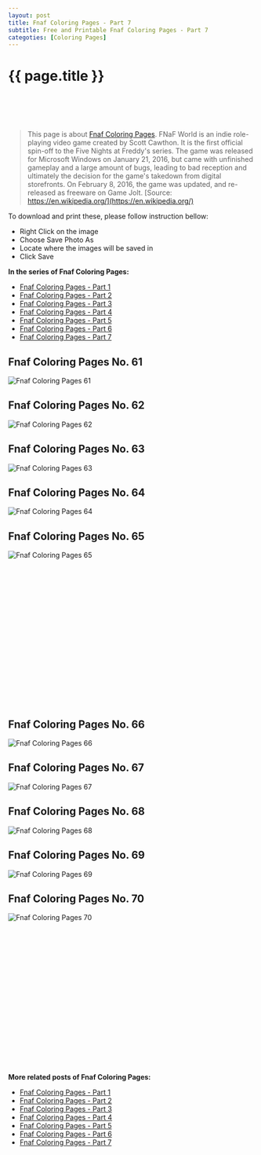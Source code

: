 ```yaml
---
layout: post
title: Fnaf Coloring Pages - Part 7
subtitle: Free and Printable Fnaf Coloring Pages - Part 7
categoties: [Coloring Pages]
---
```

{{ page.title }}
================
<script async src="//pagead2.googlesyndication.com/pagead/js/adsbygoogle.js"></script><!-- UnderTitleAds --> <ins class="adsbygoogle" style="display:inline-block;width:468px;height:60px" data-ad-client="ca-pub-6753140515841889" data-ad-slot="4010138290"></ins><script> (adsbygoogle = window.adsbygoogle || []).push({}); </script>

> This page is about [Fnaf Coloring Pages](https://freecoloringpages.github.io/). FNaF World is an indie role-playing video game created by Scott Cawthon. It is the first official spin-off to the Five Nights at Freddy's series. The game was released for Microsoft Windows on January 21, 2016, but came with unfinished gameplay and a large amount of bugs, leading to bad reception and ultimately the decision for the game's takedown from digital storefronts. On February 8, 2016, the game was updated, and re-released as freeware on Game Jolt. [Source: https://en.wikipedia.org/](https://en.wikipedia.org/)

To download and print these, please follow instruction bellow:
* Right Click on the image 
* Choose Save Photo As 
* Locate where the images will be saved in 
* Click Save

**In the series of Fnaf Coloring Pages:**

* [Fnaf Coloring Pages - Part 1](https://freecoloringpages.github.io/2017/12/04/Fnaf-Coloring-Pages-part-1.html)
* [Fnaf Coloring Pages - Part 2](https://freecoloringpages.github.io/2017/12/04/Fnaf-Coloring-Pages-part-2.html)
* [Fnaf Coloring Pages - Part 3](https://freecoloringpages.github.io/2017/12/04/Fnaf-Coloring-Pages-part-3.html)
* [Fnaf Coloring Pages - Part 4](https://freecoloringpages.github.io/2017/12/04/Fnaf-Coloring-Pages-part-4.html)
* [Fnaf Coloring Pages - Part 5](https://freecoloringpages.github.io/2017/12/04/Fnaf-Coloring-Pages-part-5.html)
* [Fnaf Coloring Pages - Part 6](https://freecoloringpages.github.io/2017/12/04/Fnaf-Coloring-Pages-part-6.html)
* [Fnaf Coloring Pages - Part 7](https://freecoloringpages.github.io/2017/12/04/Fnaf-Coloring-Pages-part-7.html)

## Fnaf Coloring Pages No. 61
![Fnaf Coloring Pages 61](https://freecoloringpages.github.io/img3/Fnaf-Coloring-Pages%20(61).jpg "Fnaf Coloring Pages 61")

## Fnaf Coloring Pages No. 62
![Fnaf Coloring Pages 62](https://freecoloringpages.github.io/img3/Fnaf-Coloring-Pages%20(62).jpg "Fnaf Coloring Pages 62")

## Fnaf Coloring Pages No. 63
![Fnaf Coloring Pages 63](https://freecoloringpages.github.io/img3/Fnaf-Coloring-Pages%20(63).jpg "Fnaf Coloring Pages 63")

## Fnaf Coloring Pages No. 64
![Fnaf Coloring Pages 64](https://freecoloringpages.github.io/img3/Fnaf-Coloring-Pages%20(64).jpg "Fnaf Coloring Pages 64")

## Fnaf Coloring Pages No. 65
![Fnaf Coloring Pages 65](https://freecoloringpages.github.io/img3/Fnaf-Coloring-Pages%20(65).jpg "Fnaf Coloring Pages 65")

<script async src="//pagead2.googlesyndication.com/pagead/js/adsbygoogle.js"></script><!-- Texxtonly --><ins class="adsbygoogle" style="display:inline-block;width:336px;height:280px" data-ad-client="ca-pub-6753140515841889" data-ad-slot="3207852233"></ins><script>(adsbygoogle = window.adsbygoogle || []).push({}); </script>

## Fnaf Coloring Pages No. 66
![Fnaf Coloring Pages 66](https://freecoloringpages.github.io/img3/Fnaf-Coloring-Pages%20(66).jpg "Fnaf Coloring Pages 66")

## Fnaf Coloring Pages No. 67
![Fnaf Coloring Pages 67](https://freecoloringpages.github.io/img3/Fnaf-Coloring-Pages%20(67).jpg "Fnaf Coloring Pages 67")

## Fnaf Coloring Pages No. 68
![Fnaf Coloring Pages 68](https://freecoloringpages.github.io/img3/Fnaf-Coloring-Pages%20(68).jpg "Fnaf Coloring Pages 68")

## Fnaf Coloring Pages No. 69
![Fnaf Coloring Pages 69](https://freecoloringpages.github.io/img3/Fnaf-Coloring-Pages%20(69).jpg "Fnaf Coloring Pages 69")

## Fnaf Coloring Pages No. 70
![Fnaf Coloring Pages 70](https://freecoloringpages.github.io/img3/Fnaf-Coloring-Pages%20(70).jpg "Fnaf Coloring Pages 70")

<script async src="//pagead2.googlesyndication.com/pagead/js/adsbygoogle.js"></script><!-- Texxtonly --><ins class="adsbygoogle" style="display:inline-block;width:336px;height:280px" data-ad-client="ca-pub-6753140515841889" data-ad-slot="3207852233"></ins><script>(adsbygoogle = window.adsbygoogle || []).push({}); </script>

**More related posts of Fnaf Coloring Pages:**

* [Fnaf Coloring Pages - Part 1](https://freecoloringpages.github.io/2017/12/04/Fnaf-Coloring-Pages-part-1.html)
* [Fnaf Coloring Pages - Part 2](https://freecoloringpages.github.io/2017/12/04/Fnaf-Coloring-Pages-part-2.html)
* [Fnaf Coloring Pages - Part 3](https://freecoloringpages.github.io/2017/12/04/Fnaf-Coloring-Pages-part-3.html)
* [Fnaf Coloring Pages - Part 4](https://freecoloringpages.github.io/2017/12/04/Fnaf-Coloring-Pages-part-4.html)
* [Fnaf Coloring Pages - Part 5](https://freecoloringpages.github.io/2017/12/04/Fnaf-Coloring-Pages-part-5.html)
* [Fnaf Coloring Pages - Part 6](https://freecoloringpages.github.io/2017/12/04/Fnaf-Coloring-Pages-part-6.html)
* [Fnaf Coloring Pages - Part 7](https://freecoloringpages.github.io/2017/12/04/Fnaf-Coloring-Pages-part-7.html)

